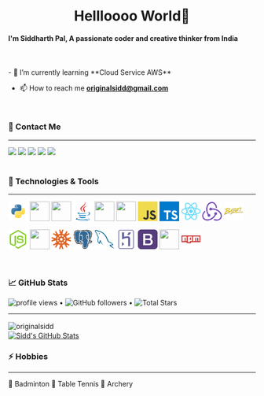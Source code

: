 <h1 align="center">Hellloooo World👋</h1>
<h4>I'm Siddharth Pal, A passionate coder and creative thinker from India </h4>
<br>
<br>
- 🌱 I’m currently learning **Cloud Service AWS**

- 📫 How to reach me **originalsidd@gmail.com**

<br>

### 💬 Contact Me

  ---
  
<p align="left">
<a href="https://www.linkedin.com/in/siddharth-pal-a7a5ab202"><img height="30" src="https://github.com/originalsidd/profile/blob/main/linkedin.png?raw=true"></a>
<a href="https://www.linkedin.com/in/siddharth-pal-a7a5ab202"><img height="30" src="https://github.com/originalsidd/profile/blob/main/linkedin.png?raw=true"></a>
<a href="https://www.linkedin.com/in/siddharth-pal-a7a5ab202"><img height="30" src="https://github.com/originalsidd/profile/blob/main/linkedin.png?raw=true"></a>
<a href="https://www.linkedin.com/in/siddharth-pal-a7a5ab202"><img height="30" src="https://github.com/originalsidd/profile/blob/main/linkedin.png?raw=true"></a>
<a href="https://www.linkedin.com/in/siddharth-pal-a7a5ab202"><img height="30" src="https://github.com/originalsidd/profile/blob/main/linkedin.png?raw=true"></a>
<br><br>

### 🔧 Technologies & Tools

  ---
  
<code><img height="40" width="40" src="https://raw.githubusercontent.com/github/explore/80688e429a7d4ef2fca1e82350fe8e3517d3494d/topics/python/python.png"></code>
<code><img height="40" width="40" src="https://www.naveedashfaq.me/img/c++.png"></code>
<code><img height="40" width="40" src="https://cdn.iconscout.com/icon/free/png-512/c-programming-569564.png"></code>
<code><img height="40" width="40" src="https://github.com/devicons/devicon/blob/master/icons/java/java-original.svg"></code>
<code><img height="40" width="40" src="https://www.flaticon.com/svg/static/icons/svg/1216/1216733.svg"></code>
<code><img height="40" width="40" src="https://cdn.iconscout.com/icon/free/png-256/css-131-722685.png"></code>
<code><img height="40" width="40" src="https://raw.githubusercontent.com/github/explore/80688e429a7d4ef2fca1e82350fe8e3517d3494d/topics/javascript/javascript.png"></code>
<code><img height="40" width="40" src="https://raw.githubusercontent.com/github/explore/80688e429a7d4ef2fca1e82350fe8e3517d3494d/topics/typescript/typescript.png"></code>
<code><img height="40" width="40" src="https://github.com/devicons/devicon/blob/master/icons/react/react-original.svg"></code>
<code><img height="40" width="40" src="https://github.com/devicons/devicon/blob/master/icons/redux/redux-original.svg"></code>
<code><img height="40" width="40" src="https://github.com/devicons/devicon/blob/master/icons/babel/babel-original.svg"></code>

<code><img height="40" width="40" src="https://github.com/devicons/devicon/blob/master/icons/nodejs/nodejs-original.svg"></code>
<code><img height="40" width="40" src="https://github.com/originalsidd/profile/blob/main/expressjs-iconsvg%20(7).svg"></code>
<code><img height="40" width="40" src="https://github.com/bookshelf/assets/blob/master/knex/knex-icon.svg"></code>
<code><img height="40" width="40" src="https://github.com/devicons/devicon/blob/master/icons/postgresql/postgresql-original.svg"></code>
<code><img height="40" width="40" src="https://github.com/devicons/devicon/blob/master/icons/mysql/mysql-original.svg"></code>
<code><img height="40" width="40" src="https://github.com/devicons/devicon/blob/master/icons/heroku/heroku-original.svg"></code>
<code><img height="40" width="40" src="https://raw.githubusercontent.com/github/explore/80688e429a7d4ef2fca1e82350fe8e3517d3494d/topics/bootstrap/bootstrap.png"></code>
<code><img height="40" width="40" src="https://upload.wikimedia.org/wikipedia/commons/thumb/3/3f/Git_icon.svg/1024px-Git_icon.svg.png"></code>
<code><img height="40" width="40" src="https://github.com/devicons/devicon/blob/master/icons/npm/npm-original-wordmark.svg"></code>

<br>

### 📈 GitHub Stats
<p>
  <img src="https://gpvc.arturio.dev/originalsidd" alt="profile views"> •  
  <img alt="GitHub followers" src="https://img.shields.io/github/followers/originalsidd?label=Followers&style=social"> •   
  <img src="https://img.shields.io/github/stars/originalsidd?label=Stars" alt="Total Stars">
</p>

  ---
  
<img align="center" src="https://github-readme-stats.vercel.app/api/top-langs?username=originalsidd&show_icons=true&locale=en&layout=compact" alt="originalsidd" />
<br>
<a href="https://github.com/danBamikiya/profile">
  <img align="center" src="https://github-readme-stats.vercel.app/api?username=originalsidd&show_icons=true&show_owner=true&line_height=27&count_private=true&title_color=bdddff&text_color=05bbf7&icon_color=ef8539&bg_color=010f1a" alt="Sidd's GitHub Stats" />
</a>


<br>

### ⚡ Hobbies

  ---

🏸 Badminton  🏓 Table Tennis 🏹 Archery

